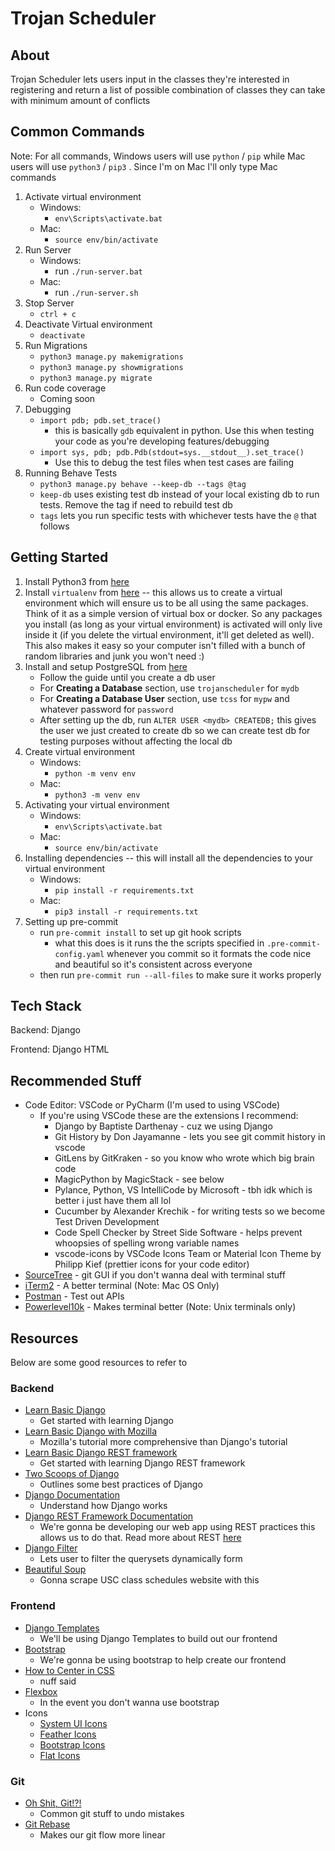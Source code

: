 # Trojan Scheduler

## About

Trojan Scheduler lets users input in the classes they're interested in registering and return a list of possible combination of classes they can take with minimum amount of conflicts

## Common Commands

Note: For all commands, Windows users will use `python` / `pip` while Mac users will use `python3` / `pip3` . Since I'm on Mac I'll only type Mac commands

1. Activate virtual environment
   - Windows:
     - `env\Scripts\activate.bat`
   - Mac:
     - `source env/bin/activate`
2. Run Server
   - Windows:
     - run `./run-server.bat`
   - Mac:
     - run `./run-server.sh`
3. Stop Server
   - `ctrl + c`
4. Deactivate Virtual environment
   - `deactivate`
5. Run Migrations
   - `python3 manage.py makemigrations`
   - `python3 manage.py showmigrations`
   - `python3 manage.py migrate`
6. Run code coverage
   - Coming soon
7. Debugging
   - `import pdb; pdb.set_trace()`
     - this is basically `gdb` equivalent in python. Use this when testing your code as you're developing features/debugging
   - `import sys, pdb; pdb.Pdb(stdout=sys.__stdout__).set_trace()`
     - Use this to debug the test files when test cases are failing
8. Running Behave Tests
   - `python3 manage.py behave --keep-db --tags @tag`
   - `keep-db` uses existing test db instead of your local existing db to run tests. Remove the tag if need to rebuild test db
   - `tags` lets you run specific tests with whichever tests have the `@` that follows

## Getting Started

1. Install Python3 from [here](https://www.python.org/downloads/)
2. Install `virtualenv` from [here](https://pypi.org/project/virtualenv/) -- this allows us to create a virtual environment which will ensure us to be all using the same packages. Think of it as a simple version of virtual box or docker. So any packages you install (as long as your virtual environment) is activated will only live inside it (if you delete the virtual environment, it'll get deleted as well). This also makes it easy so your computer isn't filled with a bunch of random libraries and junk you won't need :)
3. Install and setup PostgreSQL from [here](https://hashnode.com/post/django-rest-framework-with-postgresql-a-crud-tutorial-ckljp09iz02zb3es17h1h5aou)
   - Follow the guide until you create a db user
   - For **Creating a Database** section, use `trojanscheduler` for `mydb`
   - For **Creating a Database User** section, use `tcss` for `mypw` and whatever password for `password`
   - After setting up the db, run `ALTER USER <mydb> CREATEDB;` this gives the user we just created to create db so we can create test db for testing purposes without affecting the local db
4. Create virtual environment
   - Windows:
     - `python -m venv env`
   - Mac:
     - `python3 -m venv env`
5. Activating your virtual environment
   - Windows:
     - `env\Scripts\activate.bat`
   - Mac:
     - `source env/bin/activate`
6. Installing dependencies -- this will install all the dependencies to your virtual environment
   - Windows:
     - `pip install -r requirements.txt`
   - Mac:
     - `pip3 install -r requirements.txt`
7. Setting up pre-commit
   - run `pre-commit install` to set up git hook scripts
     - what this does is it runs the the scripts specified in `.pre-commit-config.yaml` whenever you commit so it formats the code nice and beautiful so it's consistent across everyone
   - then run `pre-commit run --all-files` to make sure it works properly

## Tech Stack

Backend: Django

Frontend: Django HTML

## Recommended Stuff

- Code Editor: VSCode or PyCharm (I'm used to using VSCode)
  - If you're using VSCode these are the extensions I recommend:
    - Django by Baptiste Darthenay - cuz we using Django
    - Git History by Don Jayamanne - lets you see git commit history in vscode
    - GitLens by GitKraken - so you know who wrote which big brain code
    - MagicPython by MagicStack - see below
    - Pylance, Python, VS IntelliCode by Microsoft - tbh idk which is better i just have them all lol
    - Cucumber by Alexander Krechik - for writing tests so we become Test Driven Development
    - Code Spell Checker by Street Side Software - helps prevent whoopsies of spelling wrong variable names
    - vscode-icons by VSCode Icons Team or Material Icon Theme by Philipp Kief (prettier icons for your code editor)
- [SourceTree](https://www.atlassian.com/software/sourcetree) - git GUI if you don't wanna deal with terminal stuff
- [iTerm2](https://iterm2.com/) - A better terminal (Note: Mac OS Only)
- [Postman](https://www.postman.com/) - Test out APIs
- [Powerlevel10k](https://github.com/romkatv/powerlevel10k) - Makes terminal better (Note: Unix terminals only)

## Resources

Below are some good resources to refer to

### Backend

- [Learn Basic Django](https://docs.djangoproject.com/en/4.0/intro/tutorial01/)
  - Get started with learning Django
- [Learn Basic Django with Mozilla](https://developer.mozilla.org/en-US/docs/Learn/Server-side/Django)
  - Mozilla's tutorial more comprehensive than Django's tutorial
- [Learn Basic Django REST framework](https://www.django-rest-framework.org/tutorial/quickstart/)
  - Get started with learning Django REST framework
- [Two Scoops of Django](resources/Two%20Scoops%20of%20Django.pdf)
  - Outlines some best practices of Django
- [Django Documentation](https://docs.djangoproject.com/en/4.0/)
  - Understand how Django works
- [Django REST Framework Documentation](https://www.django-rest-framework.org/)
  - We're gonna be developing our web app using REST practices this allows us to do that. Read more about REST [here](https://en.wikipedia.org/wiki/Representational_state_transfer)
- [Django Filter](https://django-filter.readthedocs.io/en/latest/)
  - Lets user to filter the querysets dynamically form
- [Beautiful Soup](https://beautiful-soup-4.readthedocs.io/en/latest/)
  - Gonna scrape USC class schedules website with this

### Frontend

- [Django Templates](https://www.geeksforgeeks.org/django-templates/)
  - We'll be using Django Templates to build out our frontend
- [Bootstrap](https://getbootstrap.com/)
  - We're gonna be using bootstrap to help create our frontend
- [How to Center in CSS](http://howtocenterincss.com/)
  - nuff said
- [Flexbox](https://css-tricks.com/snippets/css/a-guide-to-flexbox/)
  - In the event you don't wanna use bootstrap
- Icons
  - [System UI Icons](https://systemuicons.com/)
  - [Feather Icons](https://feathericons.com/)
  - [Bootstrap Icons](https://icons.getbootstrap.com)
  - [Flat Icons](https://www.flaticon.com/)

### Git

- [Oh Shit, Git!?!](https://ohshitgit.com/)
  - Common git stuff to undo mistakes
- [Git Rebase](https://git-scm.com/book/en/v2/Git-Branching-Rebasing)
  - Makes our git flow more linear
